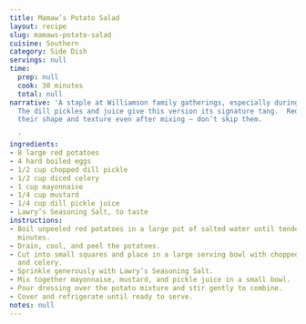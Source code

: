 ```yaml
---
title: Mamaw’s Potato Salad
layout: recipe
slug: mamaws-potato-salad
cuisine: Southern
category: Side Dish
servings: null
time:
  prep: null
  cook: 30 minutes
  total: null
narrative: 'A staple at Williamson family gatherings, especially during summer cookouts.
  The dill pickles and juice give this version its signature tang.  Red potatoes keep
  their shape and texture even after mixing — don’t skip them.

  '
ingredients:
- 8 large red potatoes
- 4 hard boiled eggs
- 1/2 cup chopped dill pickle
- 1/2 cup diced celery
- 1 cup mayonnaise
- 1/4 cup mustard
- 1/4 cup dill pickle juice
- Lawry’s Seasoning Salt, to taste
instructions:
- Boil unpeeled red potatoes in a large pot of salted water until tender, about 30
  minutes.
- Drain, cool, and peel the potatoes.
- Cut into small squares and place in a large serving bowl with chopped eggs, pickles,
  and celery.
- Sprinkle generously with Lawry’s Seasoning Salt.
- Mix together mayonnaise, mustard, and pickle juice in a small bowl.
- Pour dressing over the potato mixture and stir gently to combine.
- Cover and refrigerate until ready to serve.
notes: null
---
```

